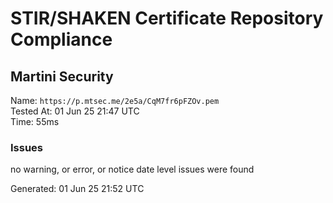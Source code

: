 # STIR/SHAKEN Certificate Repository Compliance

## Martini Security

Name: `https://p.mtsec.me/2e5a/CqM7fr6pFZOv.pem`\
Tested At: 01 Jun 25 21:47 UTC\
Time: 55ms

### Issues

no warning, or error, or notice date level issues were found

Generated: 01 Jun 25 21:52 UTC